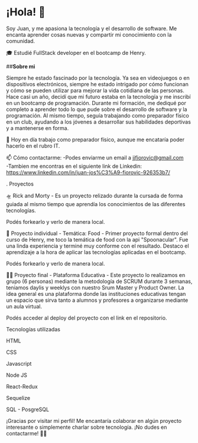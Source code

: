 # **¡Hola!** 👋
Soy Juan, y me apasiona la tecnología y el desarrollo de software. Me encanta aprender cosas nuevas y compartir mi conocimiento con la comunidad.

🎓 Estudié FullStack developer en el bootcamp de Henry.

##**Sobre mi**

Siempre he estado fascinado por la tecnología. Ya sea en videojuegos o en dispositivos electrónicos, siempre he estado intrigado por cómo funcionan y cómo se pueden utilizar para mejorar la vida cotidiana de las personas.
Hace casi un año, decidí que mi futuro estaba en la tecnología y me inscribí en un bootcamp de programación. Durante mi formación, me dediqué por completo a aprender todo lo que pude sobre el desarrollo de software y la programación. Al mismo tiempo, seguía trabajando como preparador físico en un club, ayudando a los jóvenes a desarrollar sus habilidades deportivas y a mantenerse en forma.


💼 Hoy en día trabajo como preparador físico, aunque me encataría poder hacerlo en el rubro IT.

📫 Cómo contactarme:
-Podes enviarme un email a jjfiorovic@gmail.com    
-Tambien me encontras en el siguiente link de Linkedin:
https://www.linkedin.com/in/juan-jos%C3%A9-fiorovic-926353b7/

.
Proyectos

🛸 Rick and Morty -
Es un proyecto relizado durante la cursada de forma guiada al mismo tiempo que aprendía los conocimientos de las diferentes tecnologías.

Podés forkearlo y verlo de manera local.

🍕 Proyecto individual - Temática: Food -
Primer proyecto formal dentro del curso de Henry, me toco la temática de food con la api "Spoonacular".
Fue una linda experiencia y terminé muy conforme con el resultado. Destaco el aprendizaje a la hora de aplicar las tecnologías aplicadas en el bootcamp.

Podés forkearlo y verlo de manera local.

🧑‍🏫 Proyecto final - Plataforma Educativa -
Este proyecto lo realizamos en grupo (6 personas) mediante la metodología de SCRUM durante 3 semanas, teniamos daylis y weeklys con nuestro Srum Master y Product Owner.
La idea general es una plataforma donde las instituciones educativas tengan un espacio que sirva tanto a alumnos y profesores a organizarse mediante un aula virtual.

Podés acceder al deploy del proyecto con el link en el repositorio.


Tecnologías utilizadas

HTML

CSS

Javascript

Node JS

React-Redux

Sequelize

SQL - PosgreSQL


¡Gracias por visitar mi perfil! Me encantaría colaborar en algún proyecto interesante o simplemente charlar sobre tecnología. ¡No dudes en contactarme! 👋👋
